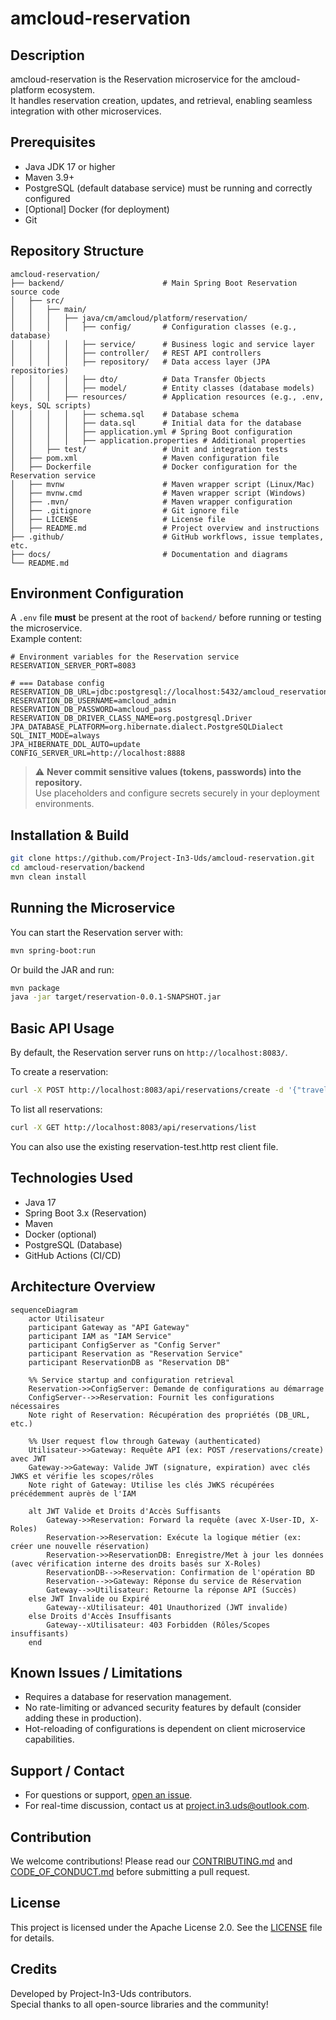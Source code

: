 # amcloud-reservation

## Description
amcloud-reservation is the Reservation microservice for the amcloud-platform ecosystem.  
It handles reservation creation, updates, and retrieval, enabling seamless integration with other microservices.

## Prerequisites

- Java JDK 17 or higher
- Maven 3.9+
- PostgreSQL (default database service) must be running and correctly configured
- [Optional] Docker (for deployment)
- Git

## Repository Structure

```
amcloud-reservation/
├── backend/                      # Main Spring Boot Reservation source code
│   ├── src/
│   │   ├── main/
│   │   │   ├── java/cm/amcloud/platform/reservation/
│   │   │   │   ├── config/       # Configuration classes (e.g., database)
│   │   │   │   ├── service/      # Business logic and service layer
│   │   │   │   ├── controller/   # REST API controllers
│   │   │   │   ├── repository/   # Data access layer (JPA repositories)
│   │   │   │   ├── dto/          # Data Transfer Objects
│   │   │   │   ├── model/        # Entity classes (database models)
│   │   │   ├── resources/        # Application resources (e.g., .env, keys, SQL scripts)
│   │   │   │   ├── schema.sql    # Database schema
│   │   │   │   ├── data.sql      # Initial data for the database
│   │   │   │   ├── application.yml # Spring Boot configuration
│   │   │   │   ├── application.properties # Additional properties
│   │   ├── test/                 # Unit and integration tests
│   ├── pom.xml                   # Maven configuration file
│   ├── Dockerfile                # Docker configuration for the Reservation service
│   ├── mvnw                      # Maven wrapper script (Linux/Mac)
│   ├── mvnw.cmd                  # Maven wrapper script (Windows)
│   ├── .mvn/                     # Maven wrapper configuration
│   ├── .gitignore                # Git ignore file
│   ├── LICENSE                   # License file
│   ├── README.md                 # Project overview and instructions
├── .github/                      # GitHub workflows, issue templates, etc.
├── docs/                         # Documentation and diagrams
└── README.md
```

## Environment Configuration

A `.env` file **must** be present at the root of `backend/` before running or testing the microservice.  
Example content:

```
# Environment variables for the Reservation service
RESERVATION_SERVER_PORT=8083

# === Database config
RESERVATION_DB_URL=jdbc:postgresql://localhost:5432/amcloud_reservation_db
RESERVATION_DB_USERNAME=amcloud_admin
RESERVATION_DB_PASSWORD=amcloud_pass
RESERVATION_DB_DRIVER_CLASS_NAME=org.postgresql.Driver
JPA_DATABASE_PLATFORM=org.hibernate.dialect.PostgreSQLDialect
SQL_INIT_MODE=always
JPA_HIBERNATE_DDL_AUTO=update
CONFIG_SERVER_URL=http://localhost:8888
```

> ⚠️ **Never commit sensitive values (tokens, passwords) into the repository.**  
> Use placeholders and configure secrets securely in your deployment environments.

## Installation & Build

```bash
git clone https://github.com/Project-In3-Uds/amcloud-reservation.git
cd amcloud-reservation/backend
mvn clean install
```

## Running the Microservice

You can start the Reservation server with:

```bash
mvn spring-boot:run
```

Or build the JAR and run:

```bash
mvn package
java -jar target/reservation-0.0.1-SNAPSHOT.jar
```

## Basic API Usage

By default, the Reservation server runs on `http://localhost:8083/`.

To create a reservation:
```bash
curl -X POST http://localhost:8083/api/reservations/create -d '{"travelerName":"Alice","destination":"Paris","agencyName":"AgenceAlpha"}' -H "Content-Type: application/json"
```

To list all reservations:
```bash
curl -X GET http://localhost:8083/api/reservations/list
```
You can also use the existing reservation-test.http rest client file.

## Technologies Used

- Java 17
- Spring Boot 3.x (Reservation)
- Maven
- Docker (optional)
- PostgreSQL (Database)
- GitHub Actions (CI/CD)

## Architecture Overview

```mermaid
sequenceDiagram
    actor Utilisateur
    participant Gateway as "API Gateway"
    participant IAM as "IAM Service"
    participant ConfigServer as "Config Server"
    participant Reservation as "Reservation Service"
    participant ReservationDB as "Reservation DB"

    %% Service startup and configuration retrieval
    Reservation->>ConfigServer: Demande de configurations au démarrage
    ConfigServer-->>Reservation: Fournit les configurations nécessaires
    Note right of Reservation: Récupération des propriétés (DB_URL, etc.)

    %% User request flow through Gateway (authenticated)
    Utilisateur->>Gateway: Requête API (ex: POST /reservations/create) avec JWT
    Gateway->>Gateway: Valide JWT (signature, expiration) avec clés JWKS et vérifie les scopes/rôles
    Note right of Gateway: Utilise les clés JWKS récupérées précédemment auprès de l'IAM

    alt JWT Valide et Droits d'Accès Suffisants
        Gateway->>Reservation: Forward la requête (avec X-User-ID, X-Roles)
        Reservation->>Reservation: Exécute la logique métier (ex: créer une nouvelle réservation)
        Reservation->>ReservationDB: Enregistre/Met à jour les données (avec vérification interne des droits basés sur X-Roles)
        ReservationDB-->>Reservation: Confirmation de l'opération BD
        Reservation-->>Gateway: Réponse du service de Réservation
        Gateway-->>Utilisateur: Retourne la réponse API (Succès)
    else JWT Invalide ou Expiré
        Gateway--xUtilisateur: 401 Unauthorized (JWT invalide)
    else Droits d'Accès Insuffisants
        Gateway--xUtilisateur: 403 Forbidden (Rôles/Scopes insuffisants)
    end
```

## Known Issues / Limitations

- Requires a database for reservation management.
- No rate-limiting or advanced security features by default (consider adding these in production).
- Hot-reloading of configurations is dependent on client microservice capabilities.

## Support / Contact

- For questions or support, [open an issue](https://github.com/Project-In3-Uds/amcloud-reservation/issues).
- For real-time discussion, contact us at project.in3.uds@outlook.com.

## Contribution

We welcome contributions! Please read our [CONTRIBUTING.md](CONTRIBUTING.md) and [CODE_OF_CONDUCT.md](CODE_OF_CONDUCT.md) before submitting a pull request.

## License

This project is licensed under the Apache License 2.0. See the [LICENSE](LICENSE) file for details.

## Credits

Developed by Project-In3-Uds contributors.  
Special thanks to all open-source libraries and the community!
